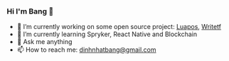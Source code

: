 ### Hi I'm Bang 👋

- 🔭 I’m currently working on some open source project: [Luapos](https://github.com/luapos), [Writetf](https://github.com/writetf)
- 🌱 I’m currently learning Spryker, React Native and Blockchain
- 💬 Ask me anything
- 📫 How to reach me: dinhnhatbang@gmail.com
